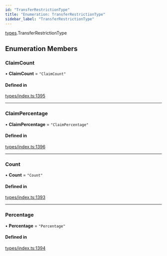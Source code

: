 ```yaml
---
id: "TransferRestrictionType"
title: "Enumeration: TransferRestrictionType"
sidebar_label: "TransferRestrictionType"
---
```


[types](../../../modules/Types/Types.md).TransferRestrictionType

## Enumeration Members

### ClaimCount

• **ClaimCount** = ``"ClaimCount"``

#### Defined in

[types/index.ts:1395](https://github.com/PolymeshAssociation/polymesh-sdk/blob/b6f9fb883/src/types/index.ts#L1395)

___

### ClaimPercentage

• **ClaimPercentage** = ``"ClaimPercentage"``

#### Defined in

[types/index.ts:1396](https://github.com/PolymeshAssociation/polymesh-sdk/blob/b6f9fb883/src/types/index.ts#L1396)

___

### Count

• **Count** = ``"Count"``

#### Defined in

[types/index.ts:1393](https://github.com/PolymeshAssociation/polymesh-sdk/blob/b6f9fb883/src/types/index.ts#L1393)

___

### Percentage

• **Percentage** = ``"Percentage"``

#### Defined in

[types/index.ts:1394](https://github.com/PolymeshAssociation/polymesh-sdk/blob/b6f9fb883/src/types/index.ts#L1394)
